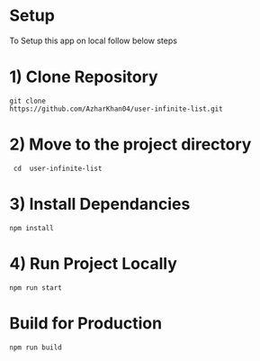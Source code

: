 


# Setup

  To Setup this app on local follow below steps

# 1) Clone Repository

    git clone 
    https://github.com/AzharKhan04/user-infinite-list.git

# 2) Move to the project directory
     cd  user-infinite-list

# 3) Install Dependancies

    npm install

# 4) Run Project Locally

    npm run start

# Build for Production 

  <code>npm run build</code>
